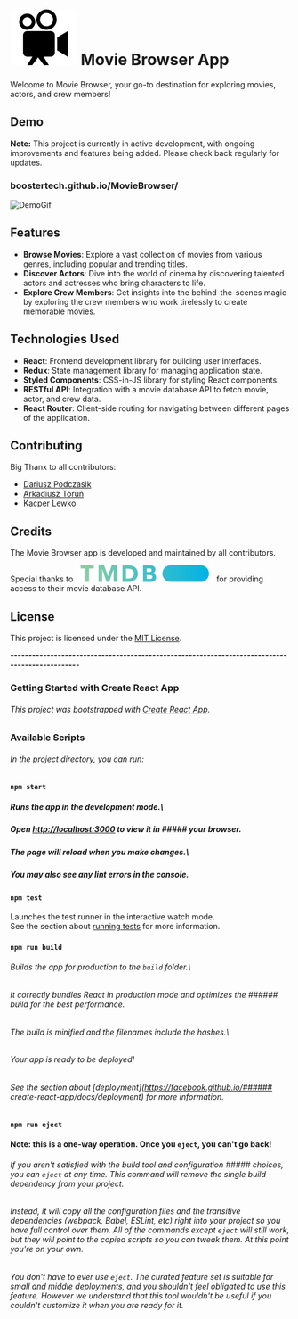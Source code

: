 #  ![Logo](src/assets/readme_topIcon.svg) Movie Browser App

Welcome to Movie Browser, your go-to destination for exploring movies, actors, and crew members!

## Demo  
**Note:** This project is currently in active development, with ongoing improvements and features being added. Please check back regularly for updates.
###  boostertech.github.io/MovieBrowser/

![DemoGif](src/assets/readme_gifMain.gif)

## Features

- **Browse Movies**: Explore a vast collection of movies from various genres, including popular and trending titles.
- **Discover Actors**: Dive into the world of cinema by discovering talented actors and actresses who bring characters to life.
- **Explore Crew Members**: Get insights into the behind-the-scenes magic by exploring the crew members who work tirelessly to create memorable movies.

## Technologies Used

- **React**: Frontend development library for building user interfaces.
- **Redux**: State management library for managing application state.
- **Styled Components**: CSS-in-JS library for styling React components.
- **RESTful API**: Integration with a movie database API to fetch movie, actor, and crew data.
- **React Router**: Client-side routing for navigating between different pages of the application.


## Contributing

Big Thanx to all contributors:
- [Dariusz Podczasik](https://github.com/BoosterTech)
- [Arkadiusz Toruń](https://github.com/Arkadiusz0809)
- [Kacper Lewko](https://github.com/Pepko0)

## Credits

The Movie Browser app is developed and maintained by all contributors.

 Special thanks to 
 ![TMDB_Logo](src/assets/readme_tmdbLogo.svg) for providing access to their movie database API.

## License

This project is licensed under the [MIT License](LICENSE).


**-----------------------------------------------------------------------------------------------**

### Getting Started with Create React App

###### This project was bootstrapped with [Create React App](https://github.com/facebook/create-react-app).

### Available Scripts

###### In the project directory, you can run:

#### `npm start`

##### Runs the app in the development mode.\
##### Open [http://localhost:3000](http://localhost:3000) to view it in ##### your browser.

##### The page will reload when you make changes.\
##### You may also see any lint errors in the console.

#### `npm test`

Launches the test runner in the interactive watch mode.\
See the section about [running tests](https://facebook.github.io/create-react-app/docs/running-tests) for more information.

#### `npm run build`

###### Builds the app for production to the `build` folder.\
###### It correctly bundles React in production mode and optimizes the ###### build for the best performance.

###### The build is minified and the filenames include the hashes.\
###### Your app is ready to be deployed!

###### See the section about [deployment](https://facebook.github.io/###### create-react-app/docs/deployment) for more information.

#### `npm run eject`

**Note: this is a one-way operation. Once you `eject`, you can't go back!**

###### If you aren't satisfied with the build tool and configuration ##### choices, you can `eject` at any time. This command will remove the single build dependency from your project.

###### Instead, it will copy all the configuration files and the transitive dependencies (webpack, Babel, ESLint, etc) right into your project so you have full control over them. All of the commands except `eject` will still work, but they will point to the copied scripts so you can tweak them. At this point you're on your own.

###### You don't have to ever use `eject`. The curated feature set is suitable for small and middle deployments, and you shouldn't feel obligated to use this feature. However we understand that this tool wouldn't be useful if you couldn't customize it when you are ready for it.
